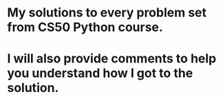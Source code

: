 # My solutions to every problem set from CS50 Python course. 
# I will also provide comments to help you understand how I got to the solution.
